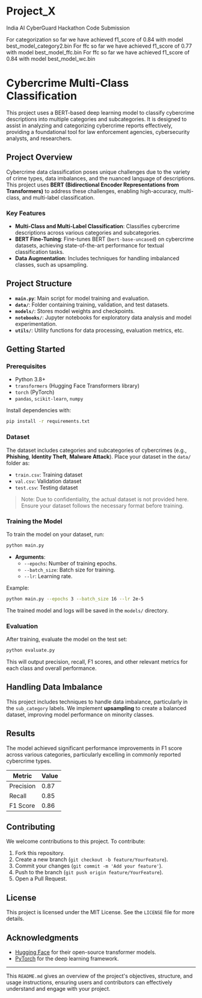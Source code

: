 # Project_X
 India AI CyberGuard Hackathon Code Submission

For categorization so far we have achieved f1_score of 0.84 with model best_model_category2.bin
For ffc so far we have achieved f1_score of 0.77 with model best_model_ffc.bin
For ffc so far we have achieved f1_score of 0.84 with model best_model_wc.bin


# Cybercrime Multi-Class Classification

This project uses a BERT-based deep learning model to classify cybercrime descriptions into multiple categories and subcategories. It is designed to assist in analyzing and categorizing cybercrime reports effectively, providing a foundational tool for law enforcement agencies, cybersecurity analysts, and researchers.

## Project Overview

Cybercrime data classification poses unique challenges due to the variety of crime types, data imbalances, and the nuanced language of descriptions. This project uses **BERT (Bidirectional Encoder Representations from Transformers)** to address these challenges, enabling high-accuracy, multi-class, and multi-label classification.

### Key Features

- **Multi-Class and Multi-Label Classification**: Classifies cybercrime descriptions across various categories and subcategories.
- **BERT Fine-Tuning**: Fine-tunes BERT (`bert-base-uncased`) on cybercrime datasets, achieving state-of-the-art performance for textual classification tasks.
- **Data Augmentation**: Includes techniques for handling imbalanced classes, such as upsampling.

## Project Structure

- **`main.py`**: Main script for model training and evaluation.
- **`data/`**: Folder containing training, validation, and test datasets.
- **`models/`**: Stores model weights and checkpoints.
- **`notebooks/`**: Jupyter notebooks for exploratory data analysis and model experimentation.
- **`utils/`**: Utility functions for data processing, evaluation metrics, etc.

## Getting Started

### Prerequisites

- Python 3.8+
- `transformers` (Hugging Face Transformers library)
- `torch` (PyTorch)
- `pandas`, `scikit-learn`, `numpy`

Install dependencies with:

```bash
pip install -r requirements.txt
```

### Dataset

The dataset includes categories and subcategories of cybercrimes (e.g., **Phishing**, **Identity Theft**, **Malware Attack**). Place your dataset in the `data/` folder as:

- `train.csv`: Training dataset
- `val.csv`: Validation dataset
- `test.csv`: Testing dataset

> Note: Due to confidentiality, the actual dataset is not provided here. Ensure your dataset follows the necessary format before training.

### Training the Model

To train the model on your dataset, run:

```bash
python main.py
```

- **Arguments**:
    - `--epochs`: Number of training epochs.
    - `--batch_size`: Batch size for training.
    - `--lr`: Learning rate.

Example:

```bash
python main.py --epochs 3 --batch_size 16 --lr 2e-5
```

The trained model and logs will be saved in the `models/` directory.

### Evaluation

After training, evaluate the model on the test set:

```bash
python evaluate.py
```

This will output precision, recall, F1 scores, and other relevant metrics for each class and overall performance.

## Handling Data Imbalance

This project includes techniques to handle data imbalance, particularly in the `sub_category` labels. We implement **upsampling** to create a balanced dataset, improving model performance on minority classes.

## Results

The model achieved significant performance improvements in F1 score across various categories, particularly excelling in commonly reported cybercrime types.

| Metric      | Value  |
|-------------|--------|
| Precision   | 0.87   |
| Recall      | 0.85   |
| F1 Score    | 0.86   |

## Contributing

We welcome contributions to this project. To contribute:

1. Fork this repository.
2. Create a new branch (`git checkout -b feature/YourFeature`).
3. Commit your changes (`git commit -m 'Add your feature'`).
4. Push to the branch (`git push origin feature/YourFeature`).
5. Open a Pull Request.

## License

This project is licensed under the MIT License. See the `LICENSE` file for more details.

## Acknowledgments

- [Hugging Face](https://huggingface.co/) for their open-source transformer models.
- [PyTorch](https://pytorch.org/) for the deep learning framework.

---

This `README.md` gives an overview of the project's objectives, structure, and usage instructions, ensuring users and contributors can effectively understand and engage with your project.